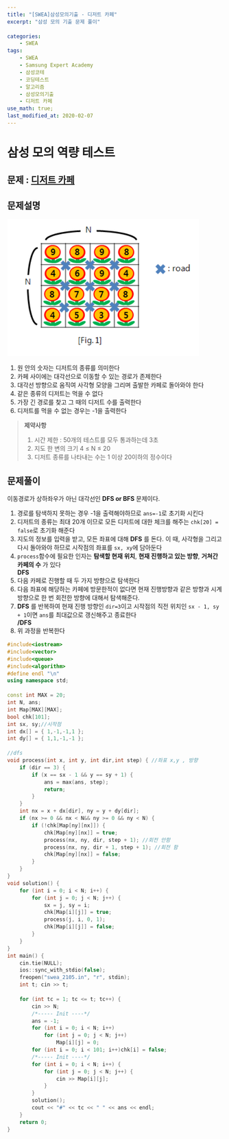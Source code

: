 ```yaml
---
title: "[SWEA]삼성모의기출 - 디저트 카페"
excerpt: "삼성 모의 기출 문제 풀이"

categories:
    - SWEA
tags:
    - SWEA
    - Samsung Expert Academy
    - 삼성코테
    - 코딩테스트
    - 알고리즘
    - 삼성모의기출
    - 디저트 카페
use_math: true;
last_modified_at: 2020-02-07
--- 
```

  
# 삼성 모의 역량 테스트  
## 문제 : [디저트 카페](https://swexpertacademy.com/main/code/problem/problemDetail.do?contestProbId=AV5VwAr6APYDFAWu&categoryId=AV5VwAr6APYDFAWu&categoryType=CODE)  

  
## 문제설명

[![그림 1](/assets/SWEA/2020-02-07-SWEA-samsung-mock-02-img02.png)](/assets/SWEA/2020-02-07-SWEA-samsung-mock-02-img02.png)  
1. 원 안의 숫자는 디저트의 종류를 의미한다  
2. 카페 사이에는 대각선으로 이동할 수 있는 경로가 존제한다
3. 대각선 방향으로 움직여 사각형 모양을 그리며 출발한 카페로 돌아와야 한다
4. 같은 종류의 디저트는 먹을 수 없다
5. 가장 긴 경로를 찾고 그 때의 디저트 수를 출력한다  
6. 디저트를 먹을 수 없는 경우는 -1을 출력한다   
  
> __제약사항__  
> 1. 시간 제한 : 50개의 테스트를 모두 통과하는데 3초  
> 2. 지도 한 변의 크기 4 $\le$ N $\le$ 20   
> 3. 디저트 종류를 나타내는 수는 1 이상 20이하의 정수이다  

## 문제풀이  
이동경로가 상하좌우가 아닌 대각선인 __DFS or BFS__ 문제이다.  

1. 경로를 탐색하지 못하는 경우 -1을 출력해야하므로 `ans=-1`로 초기화 시킨다  
2. 디저트의 종류는 최대 20개 이므로 모든 디저트에 대한 체크를 해주는 `chk[20] = false`로 초기화 해준다  
3. 지도의 정보를 입력을 받고, 모든 좌표에 대해 __DFS__ 를 돈다. 이 때, 사각형을 그리고 다시 돌아와야 하므로 시작점의 좌표를 `sx, xy`에 담아둔다
4. `process`함수에 필요한 인자는 __탐색할 현재 위치__, __현재 진행하고 있는 방향__, __거쳐간 카페의 수__ 가 있다  
__DFS__  
5. 다음 카페로 진행할 때 두 가지 방향으로 탐색한다  
6. 다음 좌표에 해당하는 카페에 방문한적이 없다면 현재 진행방향과 같은 방향과 시계방향으로 한 번 회전한 방향에 대해서 탐색해준다.  
7. __DFS__ 를 반복하여 현재 진행 방향인 `dir=3`이고 시작점의 직전 위치인 `sx - 1, sy + 1`이면 `ans`를 최대값으로 갱신해주고 종료한다  
__/DFS__  
8. 위 과정을 반복한다  


```cpp  
#include<iostream>
#include<vector>
#include<queue>
#include<algorithm>
#define endl "\n"
using namespace std;

const int MAX = 20;
int N, ans;
int Map[MAX][MAX];
bool chk[101];
int sx, sy;//시작점
int dx[] = { 1,-1,-1,1 };
int dy[] = { 1,1,-1,-1 };

//dfs
void process(int x, int y, int dir,int step) { //좌표 x,y , 방향 
	if (dir == 3) {
		if (x == sx - 1 && y == sy + 1) {
			ans = max(ans, step);
			return;
		}
	}
	int nx = x + dx[dir], ny = y + dy[dir];
	if (nx >= 0 && nx < N&& ny >= 0 && ny < N) {
		if (!chk[Map[ny][nx]]) {
			chk[Map[ny][nx]] = true;
			process(nx, ny, dir, step + 1); //회전 안함
			process(nx, ny, dir + 1, step + 1); //회전 함
			chk[Map[ny][nx]] = false;
		}
	}
}
void solution() {
	for (int i = 0; i < N; i++) {
		for (int j = 0; j < N; j++) {
			sx = j, sy = i;
			chk[Map[i][j]] = true;
			process(j, i, 0, 1);
			chk[Map[i][j]] = false;
		}
	}
}
int main() {
	cin.tie(NULL);
	ios::sync_with_stdio(false);
	freopen("swea_2105.in", "r", stdin);
	int t; cin >> t;

	for (int tc = 1; tc <= t; tc++) {
		cin >> N;
		/*----- Init ----*/
		ans = -1;
		for (int i = 0; i < N; i++)
			for (int j = 0; j < N; j++)
				Map[i][j] = 0;
		for (int i = 0; i < 101; i++)chk[i] = false;
		/*----- Init ----*/
		for (int i = 0; i < N; i++) {
			for (int j = 0; j < N; j++) {
				cin >> Map[i][j];
			}
		}
		solution();
		cout << "#" << tc << " " << ans << endl;
	}
	return 0;
}

```
